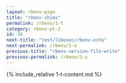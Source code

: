 ```yaml
---
layout: rbenv-page
title: "rbenv-shims"
permalink: /rbenv/1-t
category: rbenv-pt-2
id: 30
next-title: "test/libexec/rbenv-echo"
next-permalink: /rbenv/1-u
previous-title: "rbenv-version-file-write"
previous-permalink: /rbenv/1-s
---
```


{% include_relative 1-t-content.md %}
